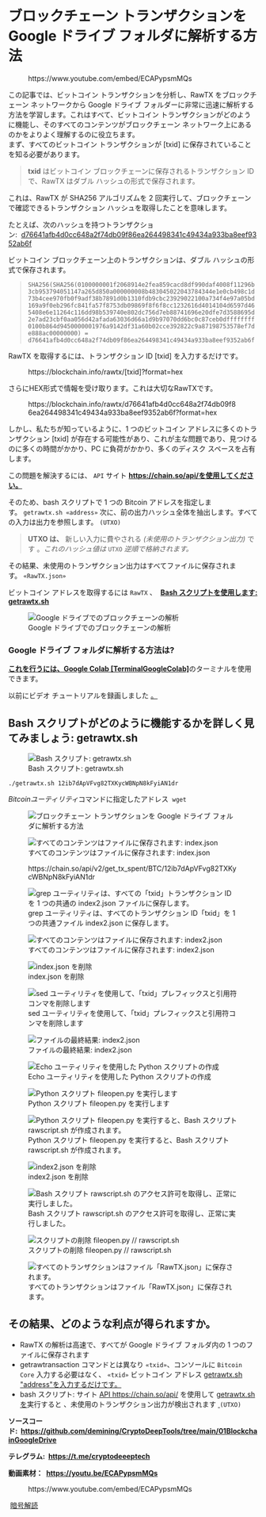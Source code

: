# ブロックチェーン トランザクションを Google ドライブ フォルダに解析する方法

<!-- wp:embed {"url":"https://www.youtube.com/embed/ECAPypsmMQs","type":"rich","providerNameSlug":"вставить-обработчик","responsive":true,"className":"wp-embed-aspect-4-3 wp-has-aspect-ratio"} -->
<figure class="wp-block-embed is-type-rich is-provider-вставить-обработчик wp-block-embed-вставить-обработчик wp-embed-aspect-4-3 wp-has-aspect-ratio"><div class="wp-block-embed__wrapper">
https://www.youtube.com/embed/ECAPypsmMQs
</div></figure>
<!-- /wp:embed -->

<!-- wp:paragraph -->
<p>この記事では、ビットコイン トランザクションを分析し、RawTX をブロックチェーン ネットワークから Google ドライブ フォルダーに非常に迅速に解析する方法を学習します。これはすべて、ビットコイン トランザクションがどのように機能し、そのすべてのコンテンツがブロックチェーン ネットワーク上にあるのかをよりよく理解するのに役立ちます。<br>まず、すべてのビットコイン トランザクションが [txid] に保存されていることを知る必要があります。</p>
<!-- /wp:paragraph -->

<!-- wp:quote -->
<blockquote class="wp-block-quote"><!-- wp:paragraph -->
<p><strong>txid</strong>&nbsp;はビットコイン ブロックチェーンに保存されるトランザクション ID で、RawTX はダブル ハッシュの形式で保存されます。</p>
<!-- /wp:paragraph --></blockquote>
<!-- /wp:quote -->

<!-- wp:paragraph -->
<p>これは、RawTX が SHA256 アルゴリズムを 2 回実行して、ブロックチェーンで確認できるトランザクション ハッシュを取得したことを意味します。</p>
<!-- /wp:paragraph -->

<!-- wp:paragraph -->
<p>たとえば、次のハッシュを持つトランザクション:&nbsp;&nbsp;<a href="https://www.blockchain.com/btc/tx/d76641afb4d0cc648a2f74db09f86ea264498341c49434a933ba8eef9352ab6f" target="_blank" rel="noreferrer noopener">d76641afb4d0cc648a2f74db09f86ea264498341c49434a933ba8eef9352ab6f</a></p>
<!-- /wp:paragraph -->

<!-- wp:paragraph -->
<p>ビットコイン ブロックチェーン上のトランザクションは、ダブル ハッシュの形式で保存されます。</p>
<!-- /wp:paragraph -->

<!-- wp:quote -->
<blockquote class="wp-block-quote"><!-- wp:paragraph -->
<p><code>SHA256(SHA256(0100000001f2068914e2fea859cacd8df990daf4008f11296b3cb953794051147a265d850a000000008b483045022043784344e1e0cb498c1d73b4cee970fb0f9adf38b7891d0b1310fdb9cbc23929022100a734f4e97a05bd169a9f0eb296fc841fa57f8753db09869f8f6f8cc1232616d4014104d6597d465408e6e11264c116dd98b539740e802dc756d7eb88741696e20dfe7d3588695d2e7ad23cbf0aa056d42afada63036d66a1d9b97070dd6bc0c87ceb0dffffffff0100b864d9450000001976a9142df31a60b02cce392822c9a87198753578ef7de888ac00000000) = d76641afb4d0cc648a2f74db09f86ea264498341c49434a933ba8eef9352ab6f</code></p>
<!-- /wp:paragraph --></blockquote>
<!-- /wp:quote -->

<!-- wp:paragraph -->
<p>RawTX を取得するには、トランザクション ID [txid] を入力するだけです。</p>
<!-- /wp:paragraph -->

<!-- wp:embed {"url":"https://blockchain.info/rawtx/[txid]?format=hex"} -->
<figure class="wp-block-embed"><div class="wp-block-embed__wrapper">
https://blockchain.info/rawtx/[txid]?format=hex
</div></figure>
<!-- /wp:embed -->

<!-- wp:paragraph -->
<p>さらにHEX形式で情報を受け取ります。これは大切なRawTXです。</p>
<!-- /wp:paragraph -->

<!-- wp:embed {"url":"https://blockchain.info/rawtx/d76641afb4d0cc648a2f74db09f86ea264498341c49434a933ba8eef9352ab6f?format=hex"} -->
<figure class="wp-block-embed"><div class="wp-block-embed__wrapper">
https://blockchain.info/rawtx/d76641afb4d0cc648a2f74db09f86ea264498341c49434a933ba8eef9352ab6f?format=hex
</div></figure>
<!-- /wp:embed -->

<!-- wp:paragraph -->
<p>しかし、私たちが知っているように、1 つのビットコイン アドレスに多くのトランザクション [txid] が存在する可能性があり、これが主な問題であり、見つけるのに多くの時間がかかり、PC に負荷がかかり、多くのディスク スペースを占有します。</p>
<!-- /wp:paragraph -->

<!-- wp:paragraph -->
<p>この問題を解決するには、&nbsp;<code>API</code>&nbsp;サイト&nbsp;<strong><a href="https://chain.so/api/" target="_blank" rel="noreferrer noopener">https://chain.so/api/を使用してください。</a></strong></p>
<!-- /wp:paragraph -->

<!-- wp:paragraph -->
<p>そのため、bash スクリプトで 1 つの Bitcoin アドレスを指定します。&nbsp;<code>getrawtx.sh «address»</code>&nbsp;次に、前の出力ハッシュ全体を抽出します。すべての入力は出力を参照します。&nbsp;<code>(UTXO)</code></p>
<!-- /wp:paragraph -->

<!-- wp:quote -->
<blockquote class="wp-block-quote"><!-- wp:paragraph -->
<p><strong>UTXO は、</strong>&nbsp;新しい入力に費やされる&nbsp;<em>(未使用のトランザクション出力)</em>&nbsp;です&nbsp;。<em>これのハッシュ値は&nbsp;</em><code>UTXO</code><em>&nbsp;逆順で格納されます。</em></p>
<!-- /wp:paragraph --></blockquote>
<!-- /wp:quote -->

<!-- wp:paragraph -->
<p>その結果、未使用のトランザクション出力はすべてファイルに保存されます。&nbsp;<code>«RawTX.json»</code></p>
<!-- /wp:paragraph -->

<!-- wp:paragraph -->
<p>ビットコイン アドレスを取得するには&nbsp;<code>RawTX</code>&nbsp;、&nbsp;&nbsp;<strong><a href="https://github.com/demining/CryptoDeepTools/blob/main/01BlockchainGoogleDrive/getrawtx.sh" target="_blank" rel="noreferrer noopener">Bash スクリプトを使用します: getrawtx.sh</a></strong></p>
<!-- /wp:paragraph -->

<!-- wp:image -->
<figure class="wp-block-image"><img src="https://habrastorage.org/r/w1560/getpro/habr/upload_files/7e4/268/a3a/7e4268a3ab7e36fc45020c6b222b7611.png" alt="Google ドライブでのブロックチェーンの解析" title="Google ドライブでのブロックチェーンの解析"/><figcaption class="wp-element-caption">Google ドライブでのブロックチェーンの解析</figcaption></figure>
<!-- /wp:image -->

<!-- wp:heading {"level":3} -->
<h3>Google ドライブ フォルダに解析する方法は?</h3>
<!-- /wp:heading -->

<!-- wp:paragraph -->
<p><strong><a href="https://github.com/demining/TerminalGoogleColab" target="_blank" rel="noreferrer noopener">これを行うには、Google Colab [TerminalGoogleColab]</a></strong>のターミナルを使用できます。&nbsp;<strong><a href="https://github.com/demining/TerminalGoogleColab" target="_blank" rel="noreferrer noopener"></a></strong></p>
<!-- /wp:paragraph -->

<!-- wp:paragraph -->
<p>以前にビデオ チュートリアルを録画しました&nbsp;<a href="https://www.youtube.com/watch?v=S2D7PI6dK08" target="_blank" rel="noreferrer noopener">。</a></p>
<!-- /wp:paragraph -->

<!-- wp:heading -->
<h2>Bash スクリプトがどのように機能するかを詳しく見てみましょう: getrawtx.sh</h2>
<!-- /wp:heading -->

<!-- wp:image -->
<figure class="wp-block-image"><img src="https://habrastorage.org/r/w1560/getpro/habr/upload_files/060/833/01b/06083301bd4339d46a9a62e3d8bd606c.png" alt="Bash スクリプト: getrawtx.sh" title="Bash スクリプト: getrawtx.sh"/><figcaption class="wp-element-caption">Bash スクリプト: getrawtx.sh</figcaption></figure>
<!-- /wp:image -->

<!-- wp:paragraph -->
<p><code>./getrawtx.sh 12ib7dApVFvg82TXKycWBNpN8kFyiAN1dr</code></p>
<!-- /wp:paragraph -->

<!-- wp:paragraph -->
<p><em>Bitcoinユーティリティ</em>コマンドに指定したアドレス&nbsp;<em></em>&nbsp;<code>wget</code></p>
<!-- /wp:paragraph -->

<!-- wp:image -->
<figure class="wp-block-image"><img src="https://habrastorage.org/r/w1560/getpro/habr/upload_files/b68/785/9f6/b687859f62fd52efdfe6b536cf3040be.png" alt="ブロックチェーン トランザクションを Google ドライブ フォルダに解析する方法"/></figure>
<!-- /wp:image -->

<!-- wp:image -->
<figure class="wp-block-image"><img src="https://habrastorage.org/r/w1560/getpro/habr/upload_files/338/b5b/10e/338b5b10ebb67a28ce79bcabb7ed4925.png" alt="すべてのコンテンツはファイルに保存されます: index.json" title="すべてのコンテンツはファイルに保存されます: index.json"/><figcaption class="wp-element-caption">すべてのコンテンツはファイルに保存されます: index.json</figcaption></figure>
<!-- /wp:image -->

<!-- wp:embed {"url":"https://chain.so/api/v2/get_tx_spent/BTC/12ib7dApVFvg82TXKycWBNpN8kFyiAN1dr"} -->
<figure class="wp-block-embed"><div class="wp-block-embed__wrapper">
https://chain.so/api/v2/get_tx_spent/BTC/12ib7dApVFvg82TXKycWBNpN8kFyiAN1dr
</div></figure>
<!-- /wp:embed -->

<!-- wp:image -->
<figure class="wp-block-image"><img src="https://habrastorage.org/r/w1560/getpro/habr/upload_files/073/505/252/07350525294fb491a864ca1d19c4c0f5.png" alt="grep ユーティリティは、すべての「txid」トランザクション ID を 1 つの共通の index2.json ファイルに保存します。  " title="grep ユーティリティは、すべての「txid」トランザクション ID を 1 つの共通の index2.json ファイルに保存します。  "/><figcaption class="wp-element-caption">grep ユーティリティは、すべてのトランザクション ID「txid」を 1 つの共通ファイル index2.json に保存します。</figcaption></figure>
<!-- /wp:image -->

<!-- wp:image -->
<figure class="wp-block-image"><img src="https://habrastorage.org/r/w1560/getpro/habr/upload_files/b0e/fa6/edb/b0efa6edbf242f2f6f70bc1cc8b87640.png" alt="すべてのコンテンツはファイルに保存されます: index2.json" title="すべてのコンテンツはファイルに保存されます: index2.json"/><figcaption class="wp-element-caption">すべてのコンテンツはファイルに保存されます: index2.json</figcaption></figure>
<!-- /wp:image -->

<!-- wp:image -->
<figure class="wp-block-image"><img src="https://habrastorage.org/r/w1560/getpro/habr/upload_files/4cb/904/b7a/4cb904b7a36460710dd6d51679c8317f.png" alt="index.json を削除" title="index.json を削除"/><figcaption class="wp-element-caption">index.json を削除</figcaption></figure>
<!-- /wp:image -->

<!-- wp:image -->
<figure class="wp-block-image"><img src="https://habrastorage.org/r/w1560/getpro/habr/upload_files/395/b95/c44/395b95c44bc13e60cbc0abb38c38108b.png" alt="sed ユーティリティを使用して、「txid」プレフィックスと引用符コンマを削除します" title="sed ユーティリティを使用して、「txid」プレフィックスと引用符コンマを削除します"/><figcaption class="wp-element-caption">sed ユーティリティを使用して、「txid」プレフィックスと引用符コンマを削除します</figcaption></figure>
<!-- /wp:image -->

<!-- wp:image -->
<figure class="wp-block-image"><img src="https://habrastorage.org/r/w1560/getpro/habr/upload_files/951/b67/986/951b6798689d0b357259abf07e711b5a.png" alt="ファイルの最終結果: index2.json" title="ファイルの最終結果: index2.json"/><figcaption class="wp-element-caption">ファイルの最終結果: index2.json</figcaption></figure>
<!-- /wp:image -->

<!-- wp:image -->
<figure class="wp-block-image"><img src="https://habrastorage.org/r/w1560/getpro/habr/upload_files/375/856/5cf/3758565cfb656de3fcc0069574fbd93c.png" alt="Echo ユーティリティを使用した Python スクリプトの作成" title="Echo ユーティリティを使用した Python スクリプトの作成"/><figcaption class="wp-element-caption">Echo ユーティリティを使用した Python スクリプトの作成</figcaption></figure>
<!-- /wp:image -->

<!-- wp:image -->
<figure class="wp-block-image"><img src="https://habrastorage.org/r/w1560/getpro/habr/upload_files/9f0/a0f/a55/9f0a0fa556623a5c9e436c0f0c118161.png" alt="Python スクリプト fileopen.py を実行します" title="Python スクリプト fileopen.py を実行します"/><figcaption class="wp-element-caption">Python スクリプト fileopen.py を実行します</figcaption></figure>
<!-- /wp:image -->

<!-- wp:image -->
<figure class="wp-block-image"><img src="https://habrastorage.org/r/w1560/getpro/habr/upload_files/8cf/23f/c9c/8cf23fc9ce47c1fc907eb723b13c7c23.png" alt="Python スクリプト fileopen.py を実行すると、Bash スクリプト rawscript.sh が作成されます。" title="Python スクリプト fileopen.py を実行すると、Bash スクリプト rawscript.sh が作成されます。"/><figcaption class="wp-element-caption">Python スクリプト fileopen.py を実行すると、Bash スクリプト rawscript.sh が作成されます。</figcaption></figure>
<!-- /wp:image -->

<!-- wp:image -->
<figure class="wp-block-image"><img src="https://habrastorage.org/r/w1560/getpro/habr/upload_files/35a/f1b/200/35af1b20063d6255c73c95b6628cd111.png" alt="index2.json を削除" title="index2.json を削除"/><figcaption class="wp-element-caption">index2.json を削除</figcaption></figure>
<!-- /wp:image -->

<!-- wp:image -->
<figure class="wp-block-image"><img src="https://habrastorage.org/r/w1560/getpro/habr/upload_files/e63/b09/091/e63b090910e9e2e08d47b61d0ceb065c.png" alt="Bash スクリプト rawscript.sh のアクセス許可を取得し、正常に実行しました。" title="Bash スクリプト rawscript.sh のアクセス許可を取得し、正常に実行しました。"/><figcaption class="wp-element-caption">Bash スクリプト rawscript.sh のアクセス許可を取得し、正常に実行しました。</figcaption></figure>
<!-- /wp:image -->

<!-- wp:image -->
<figure class="wp-block-image"><img src="https://habrastorage.org/r/w1560/getpro/habr/upload_files/f03/a8d/9c2/f03a8d9c2ecb1e3576e388c59bf33374.png" alt="スクリプトの削除 fileopen.py // rawscript.sh" title="スクリプトの削除 fileopen.py // rawscript.sh"/><figcaption class="wp-element-caption">スクリプトの削除 fileopen.py // rawscript.sh</figcaption></figure>
<!-- /wp:image -->

<!-- wp:image -->
<figure class="wp-block-image"><img src="https://habrastorage.org/r/w1560/getpro/habr/upload_files/e91/ddd/baa/e91dddbaa475462a42032e3b0f87cbc5.png" alt="すべてのトランザクションはファイル「RawTX.json」に保存されます。" title="すべてのトランザクションはファイル「RawTX.json」に保存されます。"/><figcaption class="wp-element-caption">すべてのトランザクションはファイル「RawTX.json」に保存されます。</figcaption></figure>
<!-- /wp:image -->

<!-- wp:heading -->
<h2>その結果、どのような利点が得られますか。</h2>
<!-- /wp:heading -->

<!-- wp:list -->
<ul><!-- wp:list-item -->
<li>RawTX の解析は高速で、すべてが Google ドライブ フォルダ内の 1 つのファイルに保存されます</li>
<!-- /wp:list-item -->

<!-- wp:list-item -->
<li>getrawtransaction コマンドとは異なり&nbsp;<code>«txid»</code>、コンソールに&nbsp;<code>Bitcoin Сore</code>&nbsp;入力する必要はなく、&nbsp;<code>«txid»</code>&nbsp;ビットコイン アドレス&nbsp;<a href="https://github.com/demining/CryptoDeepTools/tree/main/01BlockchainGoogleDrive" target="_blank" rel="noreferrer noopener">getrawtx.sh "address"を入力するだけです。</a></li>
<!-- /wp:list-item -->

<!-- wp:list-item -->
<li>bash スクリプト:&nbsp;サイト&nbsp;<a href="https://chain.so/api/" target="_blank" rel="noreferrer noopener">API&nbsp;</a><a href="https://chain.so/api/" target="_blank" rel="noreferrer noopener">https://chain.so/api/</a>&nbsp;を使用して&nbsp;<a href="https://github.com/demining/CryptoDeepTools/tree/main/01BlockchainGoogleDrive" target="_blank" rel="noreferrer noopener">getrawtx.sh を</a>実行すると&nbsp;、未使用のトランザクション出力が検出されます&nbsp;<a href="https://chain.so/api/" target="_blank" rel="noreferrer noopener"></a><a href="https://chain.so/api/">&nbsp;</a><a href="https://chain.so/api/" target="_blank" rel="noreferrer noopener"></a><code>(UTXO)</code></li>
<!-- /wp:list-item --></ul>
<!-- /wp:list -->

<!-- wp:paragraph -->
<p><strong>ソースコード:&nbsp;&nbsp;<a href="https://github.com/demining/CryptoDeepTools/tree/main/01BlockchainGoogleDrive" target="_blank" rel="noreferrer noopener">https://github.com/demining/CryptoDeepTools/tree/main/01BlockchainGoogleDrive</a></strong></p>
<!-- /wp:paragraph -->

<!-- wp:paragraph -->
<p><strong>テレグラム:&nbsp;&nbsp;<a href="https://t.me/cryptodeeptech" target="_blank" rel="noreferrer noopener">https://t.me/cryptodeeeptech</a></strong></p>
<!-- /wp:paragraph -->

<!-- wp:paragraph -->
<p><strong>動画素材：&nbsp;&nbsp;<a href="https://youtu.be/ECAPypsmMQs" target="_blank" rel="noreferrer noopener">https://youtu.be/ECAPypsmMQs</a></strong></p>
<!-- /wp:paragraph -->

<!-- wp:embed {"url":"https://www.youtube.com/embed/ECAPypsmMQs","type":"rich","providerNameSlug":"вставить-обработчик","responsive":true,"className":"wp-embed-aspect-4-3 wp-has-aspect-ratio"} -->
<figure class="wp-block-embed is-type-rich is-provider-вставить-обработчик wp-block-embed-вставить-обработчик wp-embed-aspect-4-3 wp-has-aspect-ratio"><div class="wp-block-embed__wrapper">
https://www.youtube.com/embed/ECAPypsmMQs
</div></figure>
<!-- /wp:embed -->

<!-- wp:paragraph -->
<p>&nbsp;<a href="https://cryptodeep.ru/category/%d0%ba%d1%80%d0%b8%d0%bf%d1%82%d0%be%d0%b0%d0%bd%d0%b0%d0%bb%d0%b8%d0%b7/">暗号解読</a></p>
<!-- /wp:paragraph -->
